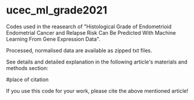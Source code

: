# ucec_ml_grade2021
Codes used in the reasearch of "Histological Grade of Endometrioid Endometrial Cancer and Relapse Risk Can Be Predicted With Machine Learning From Gene Expression Data".

Processed, normalised data are available as zipped txt files.

See details and detailed explanation in the following article's materials and methods section:

#place of citation

If you use this code for your work, please cite the above mentioned article!
